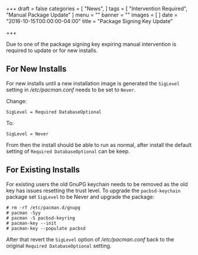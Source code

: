+++
draft = false
categories = [
  "News",
]
tags = [
  "Intervention Required",
  "Manual Package Update"
]
menu = ""
banner = ""
images = [
]
date = "2016-10-15T00:00:00-04:00"
title = "Package Signing Key Update"

+++

Due to one of the package signing key expiring manual intervention is required
to update or for new installs.

## For New Installs

For new installs until a new installation image is generated the `SigLevel`
setting in _/etc/pacman.conf_ needs to be set to `Never`.

Change:

    SigLevel = Required DatabaseOptional

To:

    SigLevel = Never

From then the install should be able to run as normal, after install the default
setting of `Required DatabaseOptional` can be keep.

## For Existing Installs

For existing users the old GnuPG keychain needs to be removed as the old key has
issues resetting the trust level.  To upgrade the `pacbsd-keychain` package set
`SigLevel` to be Never and upgrade the package:

    # rm -rf /etc/pacman.d/gnupg
    # pacman -Syy
    # pacman -S pacbsd-keyring
    # pacman-key --init
    # pacman-key --populate pacbsd

After that revert the `SigLevel` option of _/etc/pacman.conf_ back to the
original `Required DatabaseOptional` setting.

